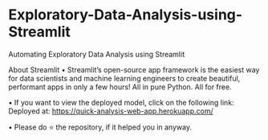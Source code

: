 # Exploratory-Data-Analysis-using-Streamlit
Automating Exploratory Data Analysis using Streamlit

About Streamlit
• Streamlit’s open-source app framework is the easiest way for data scientists and machine learning engineers to create beautiful, performant apps in only a few hours! All in pure Python. All for free.

• If you want to view the deployed model, click on the following link:
Deployed at: https://quick-analysis-web-app.herokuapp.com/

• Please do ⭐ the repository, if it helped you in anyway.
